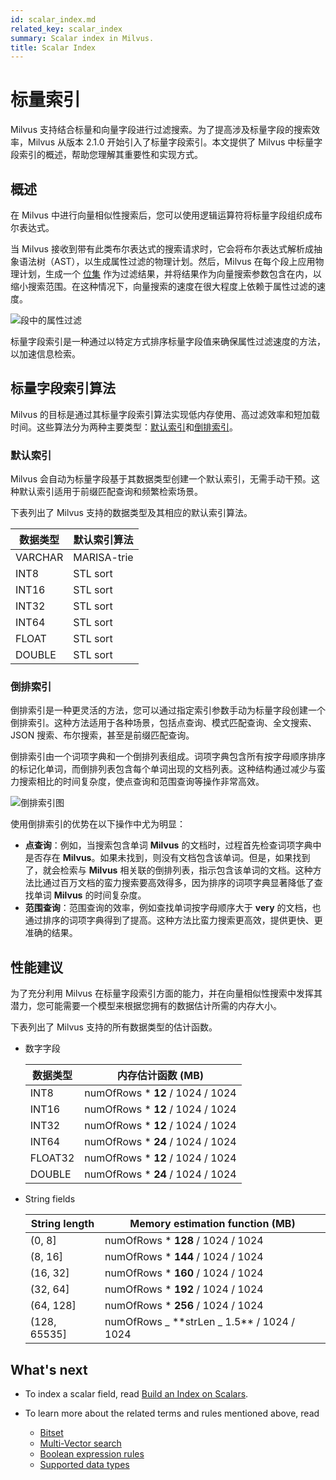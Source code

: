 ```yaml
---
id: scalar_index.md
related_key: scalar_index
summary: Scalar index in Milvus.
title: Scalar Index
---
```


# 标量索引

Milvus 支持结合标量和向量字段进行过滤搜索。为了提高涉及标量字段的搜索效率，Milvus 从版本 2.1.0 开始引入了标量字段索引。本文提供了 Milvus 中标量字段索引的概述，帮助您理解其重要性和实现方式。

## 概述

在 Milvus 中进行向量相似性搜索后，您可以使用逻辑运算符将标量字段组织成布尔表达式。

当 Milvus 接收到带有此类布尔表达式的搜索请求时，它会将布尔表达式解析成抽象语法树（AST），以生成属性过滤的物理计划。然后，Milvus 在每个段上应用物理计划，生成一个 [位集](bitset.md) 作为过滤结果，并将结果作为向量搜索参数包含在内，以缩小搜索范围。在这种情况下，向量搜索的速度在很大程度上依赖于属性过滤的速度。

![段中的属性过滤](/scalar_index.png)

标量字段索引是一种通过以特定方式排序标量字段值来确保属性过滤速度的方法，以加速信息检索。

## 标量字段索引算法

Milvus 的目标是通过其标量字段索引算法实现低内存使用、高过滤效率和短加载时间。这些算法分为两种主要类型：[默认索引](#default-indexing)和[倒排索引](#inverted-indexing)。

### 默认索引

Milvus 会自动为标量字段基于其数据类型创建一个默认索引，无需手动干预。这种默认索引适用于前缀匹配查询和频繁检索场景。

下表列出了 Milvus 支持的数据类型及其相应的默认索引算法。

| 数据类型 | 默认索引算法 |
| -------- | ------------ |
| VARCHAR  | MARISA-trie  |
| INT8     | STL sort     |
| INT16    | STL sort     |
| INT32    | STL sort     |
| INT64    | STL sort     |
| FLOAT    | STL sort     |
| DOUBLE   | STL sort     |

### 倒排索引

倒排索引是一种更灵活的方法，您可以通过指定索引参数手动为标量字段创建一个倒排索引。这种方法适用于各种场景，包括点查询、模式匹配查询、全文搜索、JSON 搜索、布尔搜索，甚至是前缀匹配查询。

倒排索引由一个词项字典和一个倒排列表组成。词项字典包含所有按字母顺序排序的标记化单词，而倒排列表包含每个单词出现的文档列表。这种结构通过减少与蛮力搜索相比的时间复杂度，使点查询和范围查询等操作非常高效。

![倒排索引图](/scalar_index_inverted.png)

使用倒排索引的优势在以下操作中尤为明显：

- **点查询**：例如，当搜索包含单词 **Milvus** 的文档时，过程首先检查词项字典中是否存在 **Milvus**。如果未找到，则没有文档包含该单词。但是，如果找到了，就会检索与 **Milvus** 相关联的倒排列表，指示包含该单词的文档。这种方法比通过百万文档的蛮力搜索要高效得多，因为排序的词项字典显著降低了查找单词 **Milvus** 的时间复杂度。
- **范围查询**：范围查询的效率，例如查找单词按字母顺序大于 **very** 的文档，也通过排序的词项字典得到了提高。这种方法比蛮力搜索更高效，提供更快、更准确的结果。

## 性能建议

为了充分利用 Milvus 在标量字段索引方面的能力，并在向量相似性搜索中发挥其潜力，您可能需要一个模型来根据您拥有的数据估计所需的内存大小。

下表列出了 Milvus 支持的所有数据类型的估计函数。

- 数字字段

  | 数据类型 | 内存估计函数 (MB)                 |
  | -------- | --------------------------------- |
  | INT8     | numOfRows \* **12** / 1024 / 1024 |
  | INT16    | numOfRows \* **12** / 1024 / 1024 |
  | INT32    | numOfRows \* **12** / 1024 / 1024 |
  | INT64    | numOfRows \* **24** / 1024 / 1024 |
  | FLOAT32  | numOfRows \* **12** / 1024 / 1024 |
  | DOUBLE   | numOfRows \* **24** / 1024 / 1024 |

- String fields

  | String length | Memory estimation function (MB)                |
  | ------------- | ---------------------------------------------- |
  | (0, 8]        | numOfRows \* **128** / 1024 / 1024             |
  | (8, 16]       | numOfRows \* **144** / 1024 / 1024             |
  | (16, 32]      | numOfRows \* **160** / 1024 / 1024             |
  | (32, 64]      | numOfRows \* **192** / 1024 / 1024             |
  | (64, 128]     | numOfRows \* **256** / 1024 / 1024             |
  | (128, 65535]  | numOfRows _ \*\*strLen _ 1.5\*\* / 1024 / 1024 |

## What's next

- To index a scalar field, read [Build an Index on Scalars](index-scalar-fields.md).
- To learn more about the related terms and rules mentioned above, read

  - [Bitset](bitset.md)
  - [Multi-Vector search](multi-vector-search.md)
  - [Boolean expression rules](boolean.md)
  - [Supported data types](schema.md#Supported-data-type)
